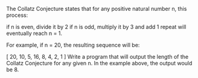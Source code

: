 The Collatz Conjecture states that for any positive natural number n, this process:

if n is even, divide it by 2
if n is odd, multiply it by 3 and add 1
repeat
will eventually reach n = 1.

For example, if n = 20, the resulting sequence will be:

[ 20, 10, 5, 16, 8, 4, 2, 1 ]
Write a program that will output the length of the Collatz Conjecture for any given n.
In the example above, the output would be 8.